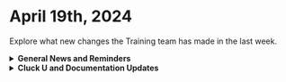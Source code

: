 # April 19th, 2024

Explore what new changes the Training team has made in the last week.

<details>

<summary><strong>General News and Reminders</strong></summary>

* **Game Tip for the Week:** Since Eddie will OBVIOUSLY read this, his tip is that you should play Tears and Breath of the Wild with your kids and beat Dragon Quest VIII sooner than 5 years after telling your friend that you'll beat it. 😉
* **SHOUT OUT** to Robert, Kaelyn, Jonathon, Jared, Eric, Nick, and Scott for successfully taking our [foundations-certification.md](../../cluck-university/rewst-foundations-10x/foundations-certification.md "mention") Exam, and collecting your prestigious **Certified Rewster** badge in Discord.&#x20;
* Clea will be taking some time for the next couple of weeks, leaving Eddie to enter back into the fray for the 100 series

![](<../../.gitbook/assets/Copy of Clea.png>)

* Join us in our [Cluck-U Discord channel](https://discord.com/channels/936789089703845988/1121465945295167588) if you have any questions, comments, or concerns!

</details>

<details>

<summary><strong>Cluck U and Documentation Updates</strong></summary>

**What's New at Cluck University?**

* We'd love to get your feedback on our Training and Documentation! [Please fill out this form to let us know how we can improve](https://app.sli.do/event/m8C3AjPUnuDgpkVDmPsQL3)!
* As a reminder, you can make training and documentation requests at [https://rewst.canny.io/](https://rewst.canny.io/)
* [office-hours.md](../../cluck-university/office-hours.md "mention") page added with more information about signing up!
* Shout Out to Brandon Martinez (Giga) for contributing the [using-webhook-triggers.md](../../documentation/triggers/use-cases-and-examples/using-webhook-triggers.md "mention") page!

**New & Updated Pages:**

* [april-12th-2024-hey-siri-make-a-ticket-alexa-close-my-ticket.md](../roc-open-mics/april-12th-2024-hey-siri-make-a-ticket-alexa-close-my-ticket.md "mention") Open Mic Page Added
* [okta-integration-setup.md](../../documentation/integrations/iam/okta-integration-setup.md "mention") page added
* [actions-and-endpoints.md](../../documentation/integrations/iam/actions-and-endpoints.md "mention") for OKTA added
* [working-with-options-generator-workflows-in-rewst.md](../../cluck-university/electives/working-with-options-generator-workflows-in-rewst.md "mention") Elective page added
* [intro-to-forms.md](../../documentation/forms/intro-to-forms.md "mention") page updated with a link to the elective
* [agent-smith-configuration-overview.md](../../community-corner/agent-smith/agent-smith-configuration-overview.md "mention") page updated
* [list-of-jinja-filters.md](../../documentation/jinja/list-of-jinja-filters.md "mention") updated for `regex_search` filter
* [microsoft-cloud-integration-bundle](../../documentation/integrations/cloud/microsoft-cloud-integration-bundle/ "mention") reorganized and enhanced for clarity&#x20;

</details>

